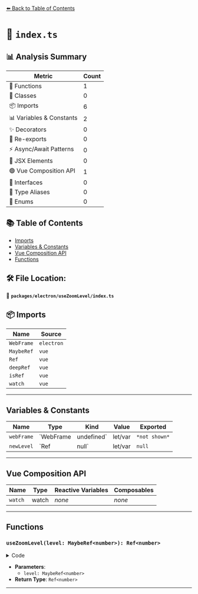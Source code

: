 [⬅️ Back to Table of Contents](../../../index.md)

# 📄 `index.ts`

## 📊 Analysis Summary

| Metric | Count |
|--------|-------|
| 🔧 Functions | 1 |
| 🧱 Classes | 0 |
| 📦 Imports | 6 |
| 📊 Variables & Constants | 2 |
| ✨ Decorators | 0 |
| 🔄 Re-exports | 0 |
| ⚡ Async/Await Patterns | 0 |
| 💠 JSX Elements | 0 |
| 🟢 Vue Composition API | 1 |
| 📐 Interfaces | 0 |
| 📑 Type Aliases | 0 |
| 🎯 Enums | 0 |

## 📚 Table of Contents

- [Imports](#imports)
- [Variables & Constants](#variables-constants)
- [Vue Composition API](#vue-composition-api)
- [Functions](#functions)

## 🛠️ File Location:
📂 **`packages/electron/useZoomLevel/index.ts`**

## 📦 Imports

| Name | Source |
|------|--------|
| `WebFrame` | `electron` |
| `MaybeRef` | `vue` |
| `Ref` | `vue` |
| `deepRef` | `vue` |
| `isRef` | `vue` |
| `watch` | `vue` |


---

## Variables & Constants

| Name | Type | Kind | Value | Exported |
|------|------|------|-------|----------|
| `webFrame` | `WebFrame | undefined` | let/var | `*not shown*` | ✗ |
| `newLevel` | `Ref<number> | null` | let/var | `null` | ✗ |


---

## Vue Composition API

| Name | Type | Reactive Variables | Composables |
|------|------|-------------------|-------------|
| `watch` | watch | *none* | *none* |


---

## Functions

### `useZoomLevel(level: MaybeRef<number>): Ref<number>`

<details><summary>Code</summary>

```ts
export function useZoomLevel(level: MaybeRef<number>): Ref<number>
```
</details>

- **Parameters**:
  - `level: MaybeRef<number>`
- **Return Type**: `Ref<number>`

---